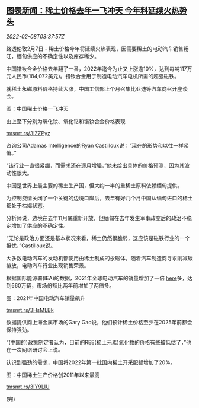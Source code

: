 <!--1644292862000-->
[图表新闻：稀土价格去年一飞冲天 今年料延续火热势头](https://cn.reuters.com/article/graphic-rare-earth-price-rally-0208-idCNKBS2KD08T)
------

<div><i>2022-02-08T03:37:57Z</i></div><p>路透伦敦2月7日 - 稀土价格今年将延续火热表现，因需要稀土的电动汽车销售畅旺，缅甸供应的不确定性以及库存稀少。</p><p>中国镨钕合金价格去年翻了一番，2022年迄今为止又上涨逾10%，达到每吨117万元人民币(184,072美元)。镨钕合金用于制造电动汽车电机所需的超强磁铁。</p><p>就稀土永磁原料价格持续大涨，中国工信部上个月召集比亚迪等汽车商召开座谈会。</p><p>图：中国稀土价格一飞冲天</p><p>由上至下分别为氧化钕、氧化钇和镨钕合金价格表现</p><p><a href="https://tmsnrt.rs/3IZZPyz">tmsnrt.rs/3IZZPyz</a></p><p>咨询公司Adamas Intelligence的Ryan Castilloux说：“现在的形势和以往一样紧俏。”</p><p>“该行业一直很紧绷，而需求还在逐月增强，”他未给出具体的价格预测，因为其波动性很大。</p><p>中国是世界上最主要的稀土生产国，但大约一半的重稀土原料依赖缅甸提供。</p><p>为控制疫情关闭了一个关键的边境口岸后，去年有好几个月中国从缅甸进口的稀土都处于枯竭状态。</p><p>分析师说，边境在去年11月底重新开放，但缅甸在去年发生军事政变后的政治不稳定增加了供应的不确定性。</p><p>“无论是政治方面还是基本状况来看，稀土仍然很脆弱，这应该是磁铁行业的一个担忧，”Castilloux说。</p><p>大多数电动汽车的发动机都使用由稀土制成的永磁体。随着汽车制造商寻求削减碳排放，电动汽车行业出现销售荣景。</p><p>根据国际能源署(IEA)的数据，2021年全球电动汽车的销量增加了一倍 <a href="https://www.iea.org/commentaries/electric-cars-fend-off-supply-challenges-to-more-than-double-global-sales">here</a>多，达到660万辆，市场份额比两年前增加了两倍多。</p><p>图：2021年中国电动汽车销量飙升</p><p><a href="https://tmsnrt.rs/3HsMLBk">tmsnrt.rs/3HsMLBk</a></p><p>数据提供商上海金属市场的Gary Gao说，他们预计稀土价格至少在2025年前都会保持强劲。</p><p>“(中国的)政策制定者认为，目前的REE(稀土元素)氧化物的价格有些被低估了，”他在一次网络研讨会上说。</p><p>认识到强劲的需求，中国将2022年第一批国内稀土开采配额增加了20%。</p><p>图：中国稀土生产价格创2011年以来最高</p><p><a href="https://tmsnrt.rs/3IY9LIU">tmsnrt.rs/3IY9LIU</a></p><p>(完)</p>
